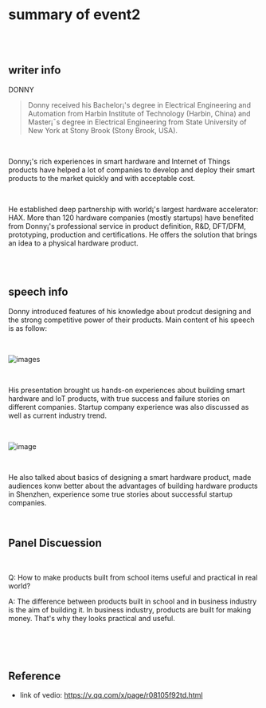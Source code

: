 # summary of event2
</br>
</br>
  
## writer info 
DONNY
> Donny received his Bachelor¡'s degree in Electrical Engineering and Automation from Harbin Institute of Technology (Harbin, China) and Master¡¯s degree in Electrical Engineering from State University of New York at Stony Brook (Stony Brook, USA).

</br>

Donny¡'s rich experiences in smart hardware and Internet of Things products have helped a lot of companies to develop and deploy their smart products to the market quickly and with acceptable cost. 

</br>

He established deep partnership with world¡'s largest hardware accelerator: HAX. More than 120 hardware companies (mostly startups) have benefited from Donny¡'s professional service in product definition, R&D, DFT/DFM, prototyping, production and certifications. He offers the solution that brings an idea to a physical hardware product.

</br>
</br>

## speech info
Donny introduced features of his knowledge about prodcut designing and the strong competitive power of their products. Main content of his speech is as follow:

</br>

![images](https://github.com/AndyBeHere/openFiestaTalk/blob/master/%E2%80%ABimages/event2/9429071dc7e8daeeffb88a32091342f.jpg)

</br>

His presentation  brought us hands-on experiences about building smart hardware and IoT products, with true success and failure stories on different companies. Startup company experience was also  discussed as well as current industry trend.

</br>

![image](https://github.com/AndyBeHere/openFiestaTalk/blob/master/%E2%80%ABimages/event2/d16a90068ce768ad6adc0af1360ef26.jpg)

</br>

He also talked about basics of designing a smart hardware product, made audiences konw better about the advantages of building hardware products in Shenzhen, experience some true stories about successful startup companies. 
</br>

</br>


## Panel Discuession


</br>

Q: How to make products built from school items useful and practical in real world?
</br>

A: The difference between products built in school and in business industry is the aim of building it. In business industry, products are built for making money. That's why they looks practical and useful.

</br>


</br>
</br>

## Reference
- link of vedio: https://v.qq.com/x/page/r08105f92td.html

